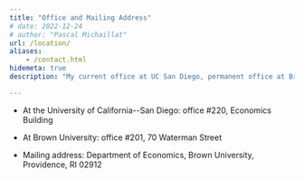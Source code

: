 ```yaml
---
title: "Office and Mailing Address"
# date: 2022-12-24
# author: "Pascal Michaillat"
url: /location/
aliases:
    - /contact.html
hidemeta: true
description: "My current office at UC San Diego, permanent office at Brown University, and mailing address."

---
```


- At the University of California--San Diego: office #220, Economics Building

- At Brown University: office #201, 70 Waterman Street

- Mailing address: Department of Economics, Brown University, Providence, RI 02912